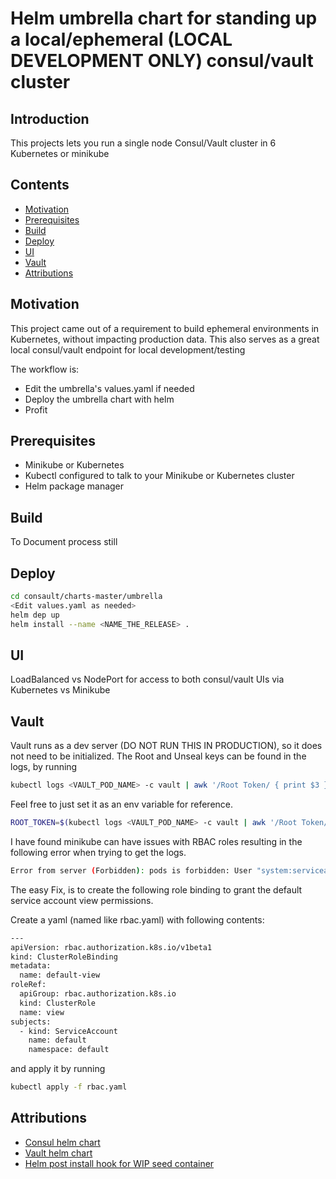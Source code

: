 # Helm umbrella chart for standing up a local/ephemeral (LOCAL DEVELOPMENT ONLY) consul/vault cluster

## Introduction

This projects lets you run a single node Consul/Vault cluster in 6 Kubernetes or minikube

## Contents

- [Motivation](#motivation)
- [Prerequisites](#prerequisites)
- [Build](#build)
- [Deploy](#deploy)
- [UI](#ui)
- [Vault](#vault)
- [Attributions](#attributions)

## Motivation

This project came out of a requirement to build ephemeral environments in Kubernetes, without impacting production data.  This also serves as a great local consul/vault endpoint for local development/testing

The workflow is:
- Edit the umbrella's values.yaml if needed
- Deploy the umbrella chart with helm
- Profit

## Prerequisites

- Minikube or Kubernetes
- Kubectl configured to talk to your Minikube or Kubernetes cluster
- Helm package manager

## Build

To Document process still

## Deploy

```bash
cd consault/charts-master/umbrella
<Edit values.yaml as needed>
helm dep up
helm install --name <NAME_THE_RELEASE> .
```

## UI

LoadBalanced vs NodePort for access to both consul/vault UIs via Kubernetes vs Minikube

## Vault

Vault runs as a dev server (DO NOT RUN THIS IN PRODUCTION), so it does not need to be initialized.
The Root and Unseal keys can be found in the logs, by running
```bash
kubectl logs <VAULT_POD_NAME> -c vault | awk '/Root Token/ { print $3 }'
```
Feel free to just set it as an env variable for reference.
```bash
ROOT_TOKEN=$(kubectl logs <VAULT_POD_NAME> -c vault | awk '/Root Token/ { print $3 }')
```

I have found minikube can have issues with RBAC roles resulting in the following error when trying to get the logs.

```bash
Error from server (Forbidden): pods is forbidden: User "system:serviceaccount:default:default" cannot list pods in the namespace "default"
```

The easy Fix, is to create the following role binding
to  grant the default service account view permissions. 

Create a yaml (named like rbac.yaml) with following contents:

```bash
---
apiVersion: rbac.authorization.k8s.io/v1beta1
kind: ClusterRoleBinding
metadata:
  name: default-view
roleRef:
  apiGroup: rbac.authorization.k8s.io
  kind: ClusterRole
  name: view
subjects:
  - kind: ServiceAccount
    name: default
    namespace: default
```
and apply it by running
```bash
kubectl apply -f rbac.yaml
```
## Attributions

- [Consul helm chart](https://github.com/kubernetes/charts/tree/master/stable/consul)
- [Vault helm chart](https://github.com/kubernetes/charts/tree/master/incubator/vault)
- [Helm post install hook for WIP seed container](https://github.com/kubernetes/helm/blob/master/docs/examples/nginx/templates/post-install-job.yaml)
